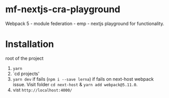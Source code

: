 # mf-nextjs-cra-playground
Webpack 5 - module federation - emp - nextjs playground for functionality. 

# Installation
root of the project
1. `yarn` 
2. `cd projects' 
3. `yarn dev` if fails (`npm i --save lerna`)
if fails on next-host webpack issue. Visit folder `cd next-host` & `yarn add webpack@5.11.0`.
4. vist `http://localhost:4000/`